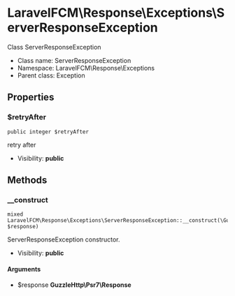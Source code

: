 LaravelFCM\Response\Exceptions\ServerResponseException
===============

Class ServerResponseException




* Class name: ServerResponseException
* Namespace: LaravelFCM\Response\Exceptions
* Parent class: Exception





Properties
----------


### $retryAfter

    public integer $retryAfter

retry after



* Visibility: **public**


Methods
-------


### __construct

    mixed LaravelFCM\Response\Exceptions\ServerResponseException::__construct(\GuzzleHttp\Psr7\Response $response)

ServerResponseException constructor.



* Visibility: **public**


#### Arguments
* $response **GuzzleHttp\Psr7\Response**


